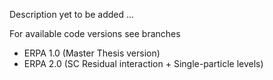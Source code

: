 Description yet to be added ...

For available code versions see branches
  - ERPA 1.0 (Master Thesis version)
  - ERPA 2.0 (SC Residual interaction + Single-particle levels)
